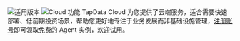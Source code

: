 <span class="tooltip">
  <img src="https://img.shields.io/badge/%E9%80%82%E7%94%A8%E7%89%88%E6%9C%AC:-5c5c5c" style={{transform:'scale(1.1)'}} alt="适用版本"/>
</span>
<span class="tooltip">
  <img src="https://img.shields.io/badge/_Cloud_-3B47E5" style={{transform:'scale(1.1)'}} alt="Cloud 功能"/>
  <span class="tooltip-content">TapData Cloud 为您提供了云端服务，适合需要快速部署、低前期投资场景，帮助您更好地专注于业务发展而非基础设施管理，<a href="https://cloud.tapdata.net/console/v3/">注册账号</a>即可领取免费的 Agent 实例，欢迎试用。</span>
</span>
